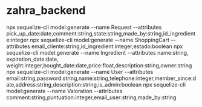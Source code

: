 # zahra_backend

npx sequelize-cli model:generate --name Request --attributes pick_up_date:date,comment:string,state:string,made_by:string,id_ingrediente:integer
npx sequelize-cli model:generate --name ShoppingCart --attributes email_cliente:string,id_ingredient:integer,estado:boolean
npx sequelize-cli model:generate --name Ingredient --attributes name:string, expiration_date:date, weight:integer,bought_date:date,price:float,description:string,owner:string
npx sequelize-cli model:generate --name User --attributes email:string,password:string,name:string,telephone:integer,member_since:date,address:string,description:string,is_admin:boolean
npx sequelize-cli model:generate --name Valoration --attributes comment:string,puntuation:integer,email_user:string,made_by:string